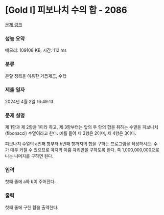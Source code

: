 # [Gold I] 피보나치 수의 합 - 2086 

[문제 링크](https://www.acmicpc.net/problem/2086) 

### 성능 요약

메모리: 109108 KB, 시간: 112 ms

### 분류

분할 정복을 이용한 거듭제곱, 수학

### 제출 일자

2024년 4월 2일 16:49:13

### 문제 설명

<p>제 1항과 제 2항을 1이라 하고, 제 3항부터는 앞의 두 항의 합을 취하는 수열을 피보나치(fibonacci) 수열이라고 한다. 예를 들어 제 3항은 2이며, 제 4항은 3이다.</p>

<p>피보나치 수열의 a번째 항부터 b번째 항까지의 합을 구하는 프로그램을 작성하시오. 수가 매우 커질 수 있으므로 마지막 아홉 자리만을 구하도록 한다. 즉 1,000,000,000으로 나눈 나머지를 구하면 된다.</p>

### 입력 

 <p>첫째 줄에 a와 b이 주어진다.</p>

### 출력 

 <p>첫째 줄에 구한 합을 출력한다.</p>

